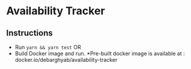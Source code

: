 # Availability Tracker

## Instructions
 * Run `yarn && yarn test`
 OR
 * Build Docker image and run.
 *Pre-built docker image is available at : docker.io/debarghyab/availability-tracker 
